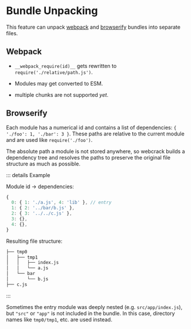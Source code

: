 # Bundle Unpacking

This feature can unpack [webpack](https://webpack.js.org/) and [browserify](https://browserify.org/) bundles into separate files.

## Webpack

- `__webpack_require(id)__` gets rewritten to `require('./relative/path.js')`.

- Modules may get converted to ESM.

- multiple chunks are not supported _yet_.

## Browserify

Each module has a numerical id and contains a list of dependencies: `{ './foo': 1, './bar': 3 }`.
These paths are relative to the current module and are used like `require('./foo')`.

The absolute path a module is not stored anywhere, so webcrack builds a dependency tree
and resolves the paths to preserve the original file structure as much as possible.

::: details Example

Module id -> dependencies:

```js
{
  0: { 1: './a.js', 4: 'lib' }, // entry
  1: { 2: '../bar/b.js' },
  2: { 3: '../../c.js' },
  3: {},
  4: {},
}
```

Resulting file structure:

```txt
├── tmp0
│   ├── tmp1
│   │   ├── index.js
│   │   └── a.js
│   └── bar
│       └── b.js
├── c.js
```

:::

Sometimes the entry module was deeply nested (e.g. `src/app/index.js`), but `"src"` or `"app"` is not included in the bundle.
In this case, directory names like `tmp0/tmp1`, etc. are used instead.
